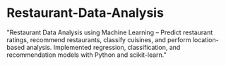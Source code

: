 # Restaurant-Data-Analysis
"Restaurant Data Analysis using Machine Learning – Predict restaurant ratings, recommend restaurants, classify cuisines, and perform location-based analysis. Implemented regression, classification, and recommendation models with Python and scikit-learn."
